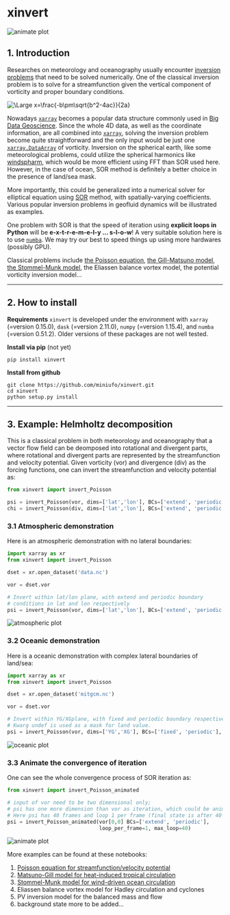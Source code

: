 # xinvert

![animate plot](https://raw.githubusercontent.com/miniufo/xinvert/master/pics/animateConverge.gif)


## 1. Introduction
Researches on meteorology and oceanography usually encounter [inversion problems](https://doi.org/10.1017/CBO9780511629570) that need to be solved numerically.  One of the classical inversion problem is to solve for a streamfunction given the vertical component of vorticity and proper boundary conditions.

<img src="https://latex.codecogs.com/svg.latex?\Large&space;x=\frac{-b\pm\sqrt{b^2-4ac}}{2a}" title="\Large x=\frac{-b\pm\sqrt{b^2-4ac}}{2a}" />

Nowadays [`xarray`](http://xarray.pydata.org/en/stable/) becomes a popular data structure commonly used in [Big Data Geoscience](https://pangeo.io/).  Since the whole 4D data, as well as the coordinate information, are all combined into [`xarray`](http://xarray.pydata.org/en/stable/), solving the inversion problem become quite straightforward and the only input would be just one [`xarray.DataArray`](http://xarray.pydata.org/en/stable/) of vorticity.  Inversion on the spherical earth, like some meteorological problems, could utilize the spherical harmonics like [windspharm](https://github.com/ajdawson/windspharm), which would be more efficient using FFT than SOR used here.  However, in the case of ocean, SOR method is definitely a better choice in the presence of land/sea mask.

More importantly, this could be generalized into a numerical solver for elliptical equation using [SOR](https://mathworld.wolfram.com/SuccessiveOverrelaxationMethod.html) method, with spatially-varying coefficients.  Various popular inversion problems in geofluid dynamics will be illustrated as examples.

One problem with SOR is that the speed of iteration using **explicit loops in Python** will be **e-x-t-r-e-m-e-l-y ... s-l-o-w**!  A very suitable solution here is to use [`numba`](https://numba.pydata.org/).  We may try our best to speed things up using more hardwares (possibly GPU).

Classical problems include [the Poisson equation](https://github.com/miniufo/xinvert/blob/master/notebooks/1.%20Invert%20Poisson%20equation.ipynb), [the Gill-Matsuno model](https://github.com/miniufo/xinvert/blob/master/notebooks/2.%20Invert%20Gill-Matsuno%20model.ipynb), [the Stommel-Munk model](https://github.com/miniufo/xinvert/blob/master/notebooks/3.%20Wind-driven%20ocean%20circulation.ipynb), the Eliassen balance vortex model, the potential vorticity inversion model...

---
## 2. How to install
**Requirements**
`xinvert` is developed under the environment with `xarray` (=version 0.15.0), `dask` (=version 2.11.0), `numpy` (=version 1.15.4), and `numba` (=version 0.51.2).  Older versions of these packages are not well tested.

**Install via pip** (not yet)
```
pip install xinvert
```

**Install from github**
```
git clone https://github.com/miniufo/xinvert.git
cd xinvert
python setup.py install
```


---
## 3. Example: Helmholtz decomposition
This is a classical problem in both meteorology and oceanography that a vector flow field can be deomposed into rotational and divergent parts, where rotational and divergent parts are represented by the streamfunction and velocity potential.  Given vorticity (vor) and divergence (div) as the forcing functions, one can invert the streamfunction and velocity potential as:
```python
from xinvert import invert_Poisson

psi = invert_Poisson(vor, dims=['lat','lon'], BCs=['extend', 'periodic'])
chi = invert_Poisson(div, dims=['lat','lon'], BCs=['extend', 'periodic'])
```
### 3.1 Atmospheric demonstration
Here is an atmospheric demonstration with no lateral boundaries:
```python
import xarray as xr
from xinvert import invert_Poisson

dset = xr.open_dataset('data.nc')

vor = dset.vor

# Invert within lat/lon plane, with extend and periodic boundary
# conditions in lat and lon respectively
psi = invert_Poisson(vor, dims=['lat','lon'], BCs=['extend', 'periodic'])
```
![atmospheric plot](https://raw.githubusercontent.com/miniufo/xinvert/master/pics/atmosExample.png)


### 3.2 Oceanic demonstration
Here is a oceanic demonstration with complex lateral boundaries of land/sea:
```python
import xarray as xr
from xinvert import invert_Poisson

dset = xr.open_dataset('mitgcm.nc')

vor = dset.vor

# Invert within YG/XGplane, with fixed and periodic boundary respectively.
# Kwarg undef is used as a mask for land value.
psi = invert_Poisson(vor, dims=['YG','XG'], BCs=['fixed', 'periodic'], undef=0)
```
![oceanic plot](https://raw.githubusercontent.com/miniufo/xinvert/master/pics/oceanExample.png)

### 3.3 Animate the convergence of iteration
One can see the whole convergence process of SOR iteration as:
```python
from xinvert import invert_Poisson_animated

# input of vor need to be two dimensional only;
# psi has one more dimension than vor as iteration, which could be animated over.
# Here psi has 40 frames and loop 1 per frame (final state is after 40 iterations)
psi = invert_Poisson_animated(vor[0,0] BCs=['extend', 'periodic'],
                              loop_per_frame=1, max_loop=40)
```
![animate plot](https://raw.githubusercontent.com/miniufo/xinvert/master/pics/animateConverge.gif)

More examples can be found at these notebooks:
1. [Poisson equation for streamfunction/velocity potential](https://github.com/miniufo/xinvert/blob/master/notebooks/1.%20Invert%20Poisson%20equation.ipynb)
2. [Matsuno-Gill model for heat-induced tropical circulation](https://github.com/miniufo/xinvert/blob/master/notebooks/2.%20Invert%20Gill-Matsuno%20model.ipynb)
3. [Stommel-Munk model for wind-driven ocean circulation](https://github.com/miniufo/xinvert/blob/master/notebooks/3.%20Wind-driven%20ocean%20circulation.ipynb)
4. Eliassen balance vortex model for Hadley circulation and cyclones
5. PV inversion model for the balanced mass and flow 
6. background state
more to be added...
